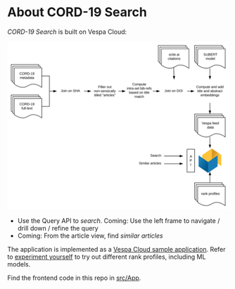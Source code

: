 <!-- Copyright Verizon Media. Licensed under the terms of the Apache 2.0 license. See LICENSE in the project root. -->
# About CORD-19 Search
_CORD-19 Search_ is built on Vespa Cloud:

![overview](img/CORD-19-data-processing.svg)

* Use the Query API to _search_.
  Coming: Use the left frame to navigate / drill down / refine the query
* Coming: From the article view, find _similar articles_

The application is implemented as a
[Vespa Cloud sample application](https://github.com/vespa-engine/sample-apps/tree/master/vespa-cloud/cord-19-search).
Refer to [experiment yourself](https://github.com/vespa-engine/sample-apps/blob/master/vespa-cloud/cord-19-search/experiment-yourself.md)
to try out different rank profiles, including ML models.

Find the frontend code in this repo in [src/App](/src/App).
